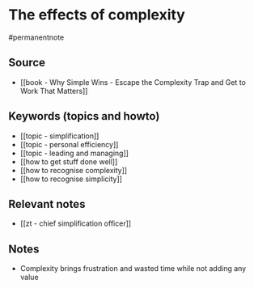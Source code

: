# The effects of complexity

#permanentnote

## Source
- [[book - Why Simple Wins - Escape the Complexity Trap and Get to Work That Matters]]

## Keywords (topics and howto)
- [[topic - simplification]]
- [[topic - personal efficiency]]
- [[topic - leading and managing]]
- [[how to get stuff done well]]
- [[how to recognise complexity]]
- [[how to recognise simplicity]]

## Relevant notes
- [[zt - chief simplification officer]]

## Notes
- Complexity brings frustration and wasted time while not adding any value